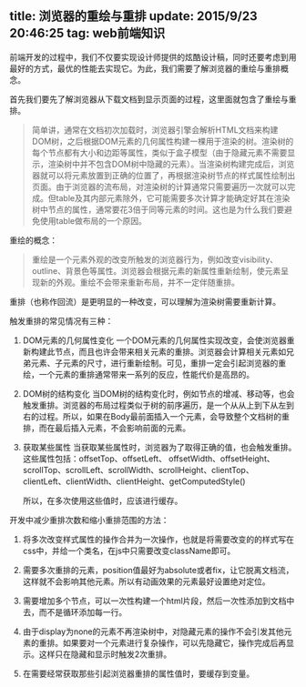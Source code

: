 title: 浏览器的重绘与重排
update: 2015/9/23 20:46:25
tag: web前端知识
---

前端开发的过程中，我们不仅要实现设计师提供的炫酷设计稿，同时还要考虑到用最好的方式，最优的性能去实现它。为此，我们需要了解浏览器的重绘与重排概念。
<!--more-->
首先我们要先了解浏览器从下载文档到显示页面的过程，这里面就包含了重绘与重排。
>简单讲，通常在文档初次加载时，浏览器引擎会解析HTML文档来构建DOM树，之后根据DOM元素的几何属性构建一棵用于渲染的树。渲染树的每个节点都有大小和边距等属性，类似于盒子模型（由于隐藏元素不需要显示，渲染树中并不包含DOM树中隐藏的元素）。当渲染树构建完成后，浏览器就可以将元素放置到正确的位置了，再根据渲染树节点的样式属性绘制出页面。由于浏览器的流布局，对渲染树的计算通常只需要遍历一次就可以完成。但table及其内部元素除外，它可能需要多次计算才能确定好其在渲染树中节点的属性，通常要花3倍于同等元素的时间。这也是为什么我们要避免使用table做布局的一个原因。

重绘的概念：
>重绘是一个元素外观的改变所触发的浏览器行为，例如改变visibility、outline、背景色等属性。浏览器会根据元素的新属性重新绘制，使元素呈现新的外观。重绘不会带来重新布局，并不一定伴随重排。

重排（也称作回流）是更明显的一种改变，可以理解为渲染树需要重新计算。

触发重排的常见情况有三种：
1. DOM元素的几何属性变化
一个DOM元素的几何属性实现改变，会使浏览器重新构建此节点，而且也许会带来相关元素的重排。浏览器会计算相关元素如兄弟元素、子元素的尺寸，进行重新绘制。可见，重排一定会引起浏览器的重绘，一个元素的重排通常带来一系列的反应，性能代价是高昂的。

2. DOM树的结构变化
    当DOM树的结构变化时，例如节点的增减、移动等，也会触发重排。浏览器的布局过程类似于树的前序遍历，是一个从从上到下从左到右的过程。所以，如果在Body最前面插入一个元素，会导致整个文档树的重排，而在最后插入元素，不会影响前面的元素。
3. 获取某些属性
    当获取某些属性时，浏览器为了取得正确的值，也会触发重排。这些属性包括：offsetTop、offsetLeft、 offsetWidth、offsetHeight、scrollTop、scrollLeft、scrollWidth、scrollHeight、clientTop、clientLeft、clientWidth、clientHeight、getComputedStyle()

    所以，在多次使用这些值时，应该进行缓存。

开发中减少重排次数和缩小重排范围的方法：
1. 将多次改变样式属性的操作合并为一次操作，也就是将需要改变的的样式写在css中，并给一个类名，在js中只需要改变className即可。

2. 需要多次重排的元素，position值最好为absolute或者fix，让它脱离文档流，这样就不会影响其他元素。所以有动画效果的元素最好设置绝对定位。

3. 需要增加多个节点，可以一次性构建一个html片段，然后一次性添加到文档中去，而不是循环添加每一行。

4. 由于display为none的元素不再渲染树中，对隐藏元素的操作不会引发其他元素的重排。如果要对一个元素进行复杂操作，可以先隐藏它，操作完成后再显示。这样只在隐藏和显示时触发2次重排。

5. 在需要经常获取那些引起浏览器重排的属性值时，要缓存到变量。